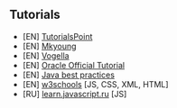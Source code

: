 ## Tutorials ##
- [EN] [TutorialsPoint](https://www.tutorialspoint.com/)
- [EN] [Mkyoung](https://www.mkyong.com/)
- [EN] [Vogella](http://www.vogella.com/)
- [EN] [Oracle Official Tutorial](http://docs.oracle.com/javase/tutorial/index.html)
- [EN] [Java best practices](http://www.javapractices.com/home/HomeAction.do)
- [EN] [w3schools](https://www.w3schools.com/) [JS, CSS, XML, HTML]
- [RU] [learn.javascript.ru](https://learn.javascript.ru/) [JS]
